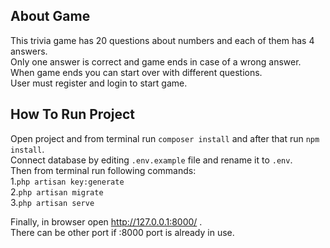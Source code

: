 ## About Game
This trivia game has 20 questions about numbers and each of them has 4 answers.<br>
Only one answer is correct and game ends in case of a wrong answer.<br>
When game ends you can start over with different questions.<br>
User must register and login to start game.<br>

## How To Run Project
Open project and from terminal run `composer install` and after that run `npm install`.<br>
Connect database by editing `.env.example` file and rename it to `.env`.<br>
Then from terminal run following commands: <br>
1.`php artisan key:generate`<br>
2.`php artisan migrate`<br>
3.`php artisan serve`

Finally, in browser open http://127.0.0.1:8000/ .<br> 
There can be other port if :8000 port is already in use. 




